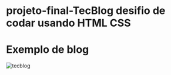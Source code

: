 # projeto-final-TecBlog desifio de codar usando HTML CSS

# Exemplo de blog
![tecblog](https://user-images.githubusercontent.com/79231553/187528568-6cc7f902-3561-45c6-acfc-25ede1cff809.jpg)

